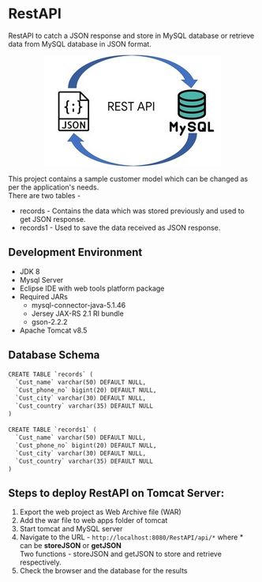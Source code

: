 # RestAPI
RestAPI to catch a JSON response and store in MySQL database or retrieve data from MySQL database in JSON format.
<p align ="center"><img src = "https://raw.githubusercontent.com/enthussb/RestAPI/master/RestAPI.jpg"></p>  

This project contains a sample customer model which can be changed as per the application's needs.\
There are two tables -
- records - Contains the data which was stored previously and used to get JSON response.
- records1 - Used to save the data received as JSON response.

## Development Environment
- JDK 8
- Mysql Server
- Eclipse IDE with web tools platform package
- Required JARs
  - mysql-connector-java-5.1.46
  - Jersey JAX-RS 2.1 RI bundle
  - gson-2.2.2
- Apache Tomcat v8.5

## Database Schema
```
CREATE TABLE `records` (
  `Cust_name` varchar(50) DEFAULT NULL,
  `Cust_phone_no` bigint(20) DEFAULT NULL,
  `Cust_city` varchar(30) DEFAULT NULL,
  `Cust_country` varchar(35) DEFAULT NULL
)

CREATE TABLE `records1` (
  `Cust_name` varchar(50) DEFAULT NULL,
  `Cust_phone_no` bigint(20) DEFAULT NULL,
  `Cust_city` varchar(30) DEFAULT NULL,
  `Cust_country` varchar(35) DEFAULT NULL
)
```

## Steps to deploy RestAPI on Tomcat Server:
1. Export the web project as Web Archive file (WAR)
2. Add the war file to web apps folder of tomcat
3. Start tomcat and MySQL server
4. Navigate to the URL - `http://localhost:8080/RestAPI/api/*`  where * can be **storeJSON** or **getJSON**  
Two functions - storeJSON and getJSON to store and retrieve respectively.
5. Check the browser and the database for the results
